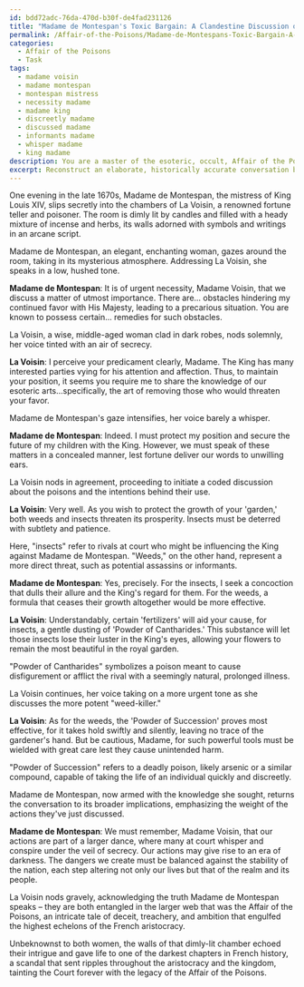 ```yaml
---
id: bdd72adc-76da-470d-b30f-de4fad231126
title: "Madame de Montespan's Toxic Bargain: A Clandestine Discussion on Poison""
permalink: /Affair-of-the-Poisons/Madame-de-Montespans-Toxic-Bargain-A-Clandestine-Discussion-on-Poison/
categories:
  - Affair of the Poisons
  - Task
tags:
  - madame voisin
  - madame montespan
  - montespan mistress
  - necessity madame
  - madame king
  - discreetly madame
  - discussed madame
  - informants madame
  - whisper madame
  - king madame
description: You are a master of the esoteric, occult, Affair of the Poisons, you complete tasks to the absolute best of your ability, no matter if you think you were not trained to do the task specifically, you will attempt to do it anyways, since you have performed the tasks you are given with great mastery, accuracy, and deep understanding of what is requested. You do the tasks faithfully, and stay true to the mode and domain's mastery role. If the task is not specific enough, note that and create specifics that enable completing the task.
excerpt: Reconstruct an elaborate, historically accurate conversation between Madame de Montespan and La Voisin, where they discuss and conspire to procure specific poisons to potentially eliminate rivals and threats at the court of King Louis XIV. Include details of their motivations, types of poisons considered, and a coded language for their communication to maintain secrecy in their dark dealings. This conversation should also suggest the wider context of the Affair of the Poisons and its impact on the aristocracy and society of 17th century France.
---
```

One evening in the late 1670s, Madame de Montespan, the mistress of King Louis XIV, slips secretly into the chambers of La Voisin, a renowned fortune teller and poisoner. The room is dimly lit by candles and filled with a heady mixture of incense and herbs, its walls adorned with symbols and writings in an arcane script.

Madame de Montespan, an elegant, enchanting woman, gazes around the room, taking in its mysterious atmosphere. Addressing La Voisin, she speaks in a low, hushed tone.

**Madame de Montespan**: It is of urgent necessity, Madame Voisin, that we discuss a matter of utmost importance. There are... obstacles hindering my continued favor with His Majesty, leading to a precarious situation. You are known to possess certain... remedies for such obstacles.

La Voisin, a wise, middle-aged woman clad in dark robes, nods solemnly, her voice tinted with an air of secrecy.

**La Voisin**: I perceive your predicament clearly, Madame. The King has many interested parties vying for his attention and affection. Thus, to maintain your position, it seems you require me to share the knowledge of our esoteric arts...specifically, the art of removing those who would threaten your favor.

Madame de Montespan's gaze intensifies, her voice barely a whisper.

**Madame de Montespan**: Indeed. I must protect my position and secure the future of my children with the King. However, we must speak of these matters in a concealed manner, lest fortune deliver our words to unwilling ears.

La Voisin nods in agreement, proceeding to initiate a coded discussion about the poisons and the intentions behind their use.

**La Voisin**: Very well. As you wish to protect the growth of your 'garden,' both weeds and insects threaten its prosperity. Insects must be deterred with subtlety and patience.

Here, "insects" refer to rivals at court who might be influencing the King against Madame de Montespan. "Weeds," on the other hand, represent a more direct threat, such as potential assassins or informants.

**Madame de Montespan**: Yes, precisely. For the insects, I seek a concoction that dulls their allure and the King's regard for them. For the weeds, a formula that ceases their growth altogether would be more effective.

**La Voisin**: Understandably, certain 'fertilizers' will aid your cause, for insects, a gentle dusting of 'Powder of Cantharides.' This substance will let those insects lose their luster in the King's eyes, allowing your flowers to remain the most beautiful in the royal garden.

"Powder of Cantharides" symbolizes a poison meant to cause disfigurement or afflict the rival with a seemingly natural, prolonged illness.

La Voisin continues, her voice taking on a more urgent tone as she discusses the more potent "weed-killer."

**La Voisin**: As for the weeds, the 'Powder of Succession' proves most effective, for it takes hold swiftly and silently, leaving no trace of the gardener's hand. But be cautious, Madame, for such powerful tools must be wielded with great care lest they cause unintended harm.

"Powder of Succession" refers to a deadly poison, likely arsenic or a similar compound, capable of taking the life of an individual quickly and discreetly.

Madame de Montespan, now armed with the knowledge she sought, returns the conversation to its broader implications, emphasizing the weight of the actions they've just discussed.

**Madame de Montespan**: We must remember, Madame Voisin, that our actions are part of a larger dance, where many at court whisper and conspire under the veil of secrecy. Our actions may give rise to an era of darkness. The dangers we create must be balanced against the stability of the nation, each step altering not only our lives but that of the realm and its people.

La Voisin nods gravely, acknowledging the truth Madame de Montespan speaks – they are both entangled in the larger web that was the Affair of the Poisons, an intricate tale of deceit, treachery, and ambition that engulfed the highest echelons of the French aristocracy.

Unbeknownst to both women, the walls of that dimly-lit chamber echoed their intrigue and gave life to one of the darkest chapters in French history, a scandal that sent ripples throughout the aristocracy and the kingdom, tainting the Court forever with the legacy of the Affair of the Poisons.
